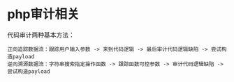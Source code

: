 # php审计相关

代码审计两种基本方法：

    正向追踪数据流：跟踪用户输入参数 -> 来到代码逻辑 -> 最后审计代码逻辑缺陷 -> 尝试构造payload
    逆向溯源数据流：字符串搜索指定操作函数 -> 跟踪函数可控参数 -> 审计代码逻辑缺陷 -> 尝试构造payload

